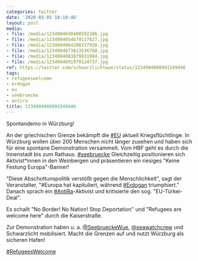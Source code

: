 ```yaml
---
categories: twitter
date: '2020-03-03 18:10:46'
layout: post
media:
- file: /media/1234904048408592386.jpg
- file: /media/1234904054679117827.jpg
- file: /media/1234904064288337920.jpg
- file: /media/1234904073813536768.jpg
- file: /media/1234904083879931904.jpg
- file: /media/1234904091979124737.jpg
ref: https://twitter.com/schwarzlichtwue/status/1234904060991549446
tags:
- refugeeswelcome
- erdogan
- eu
- seebruecke
- antira
title: 1234904060991549446
---
```

Spontandemo in Würzburg!



An der griechischen Grenze bekämpft die [#EU](/t/eu) aktuell Kriegsflüchtlinge. In Würzburg wollen über 200 Menschen nicht länger zusehen und haben sich für eine spontane Demonstration versammelt. Vom HBF geht es durch die Innenstadt bis zum Rathaus. [#seebruecke](/t/seebruecke) 
Gleichzeitig positionieren sich Aktivist\*innen in den Weinbergen und präsentieren ein riesiges "Keine Festung Europa"-Banner!



"Diese Abschottunspolitik verstößt gegen die Menschlichkeit", sagt der Veranstalter, "#Europa hat kapituliert, während [#Erdogan](/t/erdogan) triumphiert." 
Danach sprach ein [#AntiRa](/t/antira)-Aktivist und kritisierte den sog. "EU-Türkei-Deal".



Es schallt "No Border! No Nation! Stop Deportation" und "Refugees are welcome here" durch die Kaiserstraße.



Zur Demonstration haben u. a. [@SeebrueckeWue](https://twitter.com/SeebrueckeWue), [@seawatchcrew](https://twitter.com/seawatchcrew) und Schwarzlicht mobilisiert. 
Macht die Grenzen auf und nutzt Würzburg als sicheren Hafen!

[#RefugeesWelcome](/t/refugeeswelcome)